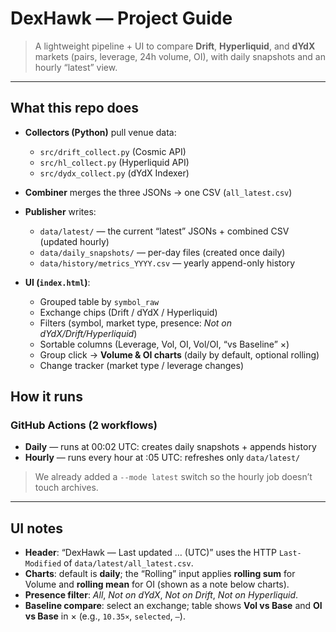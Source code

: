# DexHawk — Project Guide

> A lightweight pipeline + UI to compare **Drift**, **Hyperliquid**, and **dYdX** markets (pairs, leverage, 24h volume, OI), with daily snapshots and an hourly “latest” view.

---

## What this repo does

* **Collectors (Python)** pull venue data:
  * `src/drift_collect.py` (Cosmic API)
  * `src/hl_collect.py` (Hyperliquid API)
  * `src/dydx_collect.py` (dYdX Indexer)

* **Combiner** merges the three JSONs → one CSV (`all_latest.csv`)

* **Publisher** writes:
  * `data/latest/` — the current “latest” JSONs + combined CSV (updated hourly)
  * `data/daily_snapshots/` — per-day files (created once daily)
  * `data/history/metrics_YYYY.csv` — yearly append-only history

* **UI (`index.html`)**:
  * Grouped table by `symbol_raw`
  * Exchange chips (Drift / dYdX / Hyperliquid)
  * Filters (symbol, market type, presence: *Not on dYdX/Drift/Hyperliquid*)
  * Sortable columns (Leverage, Vol, OI, Vol/OI, “vs Baseline” ×)
  * Group click → **Volume & OI charts** (daily by default, optional rolling)
  * Change tracker (market type / leverage changes)


## How it runs

### GitHub Actions (2 workflows)

* **Daily** — runs at 00:02 UTC: creates daily snapshots + appends history
* **Hourly** — runs every hour at :05 UTC: refreshes only `data/latest/`

> We already added a `--mode latest` switch so the hourly job doesn’t touch archives.

---

## UI notes

* **Header**: “DexHawk — Last updated … (UTC)” uses the HTTP `Last-Modified` of `data/latest/all_latest.csv`.
* **Charts**: default is **daily**; the “Rolling” input applies **rolling sum** for Volume and **rolling mean** for OI (shown as a note below charts).
* **Presence filter**: *All*, *Not on dYdX*, *Not on Drift*, *Not on Hyperliquid*.
* **Baseline compare**: select an exchange; table shows **Vol vs Base** and **OI vs Base** in × (e.g., `10.35×`, `selected`, `—`).
